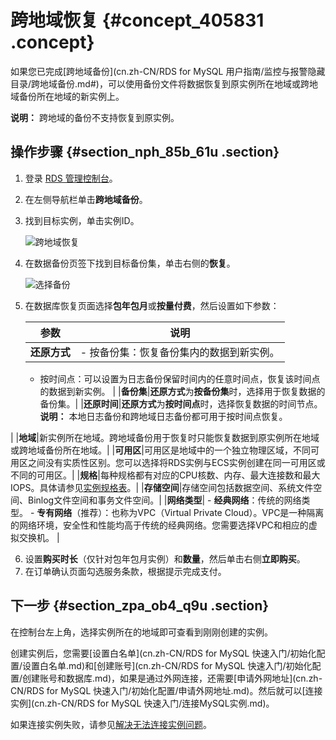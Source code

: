 # 跨地域恢复 {#concept_405831 .concept}

如果您已完成[跨地域备份](cn.zh-CN/RDS for MySQL 用户指南/监控与报警隐藏目录/跨地域备份.md#)，可以使用备份文件将数据恢复到原实例所在地域或跨地域备份所在地域的新实例上。

**说明：** 跨地域的备份不支持恢复到原实例。

## 操作步骤 {#section_nph_85b_61u .section}

1.  登录 [RDS 管理控制台](https://rds.console.aliyun.com)。
2.  在左侧导航栏单击**跨地域备份**。
3.  找到目标实例，单击实例ID。

    ![跨地域恢复](http://static-aliyun-doc.oss-cn-hangzhou.aliyuncs.com/assets/img/328507/156021513348557_zh-CN.png)

4.  在数据备份页签下找到目标备份集，单击右侧的**恢复**。

    ![选择备份](http://static-aliyun-doc.oss-cn-hangzhou.aliyuncs.com/assets/img/328507/156021513348558_zh-CN.png)

5.  在数据库恢复页面选择**包年包月**或**按量付费**，然后设置如下参数：

    |参数|说明|
    |--|--|
    |**还原方式**|     -   按备份集：恢复备份集内的数据到新实例。
    -   按时间点：可以设置为日志备份保留时间内的任意时间点，恢复该时间点的数据到新实例。
 |
    |**备份集**|**还原方式**为**按备份集**时，选择用于恢复数据的备份集。|
    |**还原时间**|**还原方式**为**按时间点**时，选择恢复数据的时间节点。 **说明：** 本地日志备份和跨地域日志备份都可用于按时间点恢复。

 |
    |**地域**|新实例所在地域。跨地域备份用于恢复时只能恢复数据到原实例所在地域或跨地域备份所在地域。|
    |**可用区**|可用区是地域中的一个独立物理区域，不同可用区之间没有实质性区别。您可以选择将RDS实例与ECS实例创建在同一可用区或不同的可用区。|
    |**规格**|每种规格都有对应的CPU核数、内存、最大连接数和最大IOPS。具体请参见[实例规格表](../../../../cn.zh-CN/云数据库RDS简介/实例规格/实例规格表.md#)。|
    |**存储空间**|存储空间包括数据空间、系统文件空间、Binlog文件空间和事务文件空间。|
    |**网络类型**|     -   **经典网络**：传统的网络类型。
    -   **专有网络**（推荐）：也称为VPC（Virtual Private Cloud）。VPC是一种隔离的网络环境，安全性和性能均高于传统的经典网络。您需要选择VPC和相应的虚拟交换机。
 |

6.  设置**购买时长**（仅针对包年包月实例）和**数量**，然后单击右侧**立即购买**。
7.  在订单确认页面勾选服务条款，根据提示完成支付。

## 下一步 {#section_zpa_ob4_q9u .section}

在控制台左上角，选择实例所在的地域即可查看到刚刚创建的实例。

创建实例后，您需要[设置白名单](cn.zh-CN/RDS for MySQL 快速入门/初始化配置/设置白名单.md)和[创建账号](cn.zh-CN/RDS for MySQL 快速入门/初始化配置/创建账号和数据库.md)，如果是通过外网连接，还需要[申请外网地址](cn.zh-CN/RDS for MySQL 快速入门/初始化配置/申请外网地址.md)。然后就可以[连接实例](cn.zh-CN/RDS for MySQL 快速入门/连接MySQL实例.md)。

如果连接实例失败，请参见[解决无法连接实例问题](../../../../cn.zh-CN/常见问题/网络__IP/解决无法连接实例问题.md#)。

